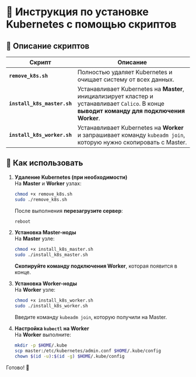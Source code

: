 # 🚀 **Инструкция по установке Kubernetes с помощью скриптов**

## 📌 **Описание скриптов**
| Скрипт                      | Описание |
|-----------------------------|------------------------------------------------------------------|
| **`remove_k8s.sh`**         | Полностью удаляет Kubernetes и очищает систему от всех данных. |
| **`install_k8s_master.sh`** | Устанавливает Kubernetes на **Master**, инициализирует кластер и устанавливает `Calico`. В конце **выводит команду для подключения Worker**. |
| **`install_k8s_worker.sh`** | Устанавливает Kubernetes на **Worker** и запрашивает команду `kubeadm join`, которую нужно скопировать с Master. |

## 🔧 **Как использовать**
1. **Удаление Kubernetes (при необходимости)**  
   На **Master** и **Worker** узлах:
   ```bash
   chmod +x remove_k8s.sh
   sudo ./remove_k8s.sh
   ```
   После выполнения **перезагрузите сервер**:
   ```bash
   reboot
   ```

2. **Установка Master-ноды**  
   На **Master** узле:
   ```bash
   chmod +x install_k8s_master.sh
   sudo ./install_k8s_master.sh
   ```
   **Скопируйте команду подключения Worker**, которая появится в конце.

3. **Установка Worker-ноды**  
   На **Worker** узле:
   ```bash
   chmod +x install_k8s_worker.sh
   sudo ./install_k8s_worker.sh
   ```
   Введите команду `kubeadm join`, которую получили на Master.

4. **Настройка `kubectl` на Worker**  
   На **Worker** выполните:
   ```bash
   mkdir -p $HOME/.kube
   scp master:/etc/kubernetes/admin.conf $HOME/.kube/config
   chown $(id -u):$(id -g) $HOME/.kube/config
   ```

Готово! 🚀